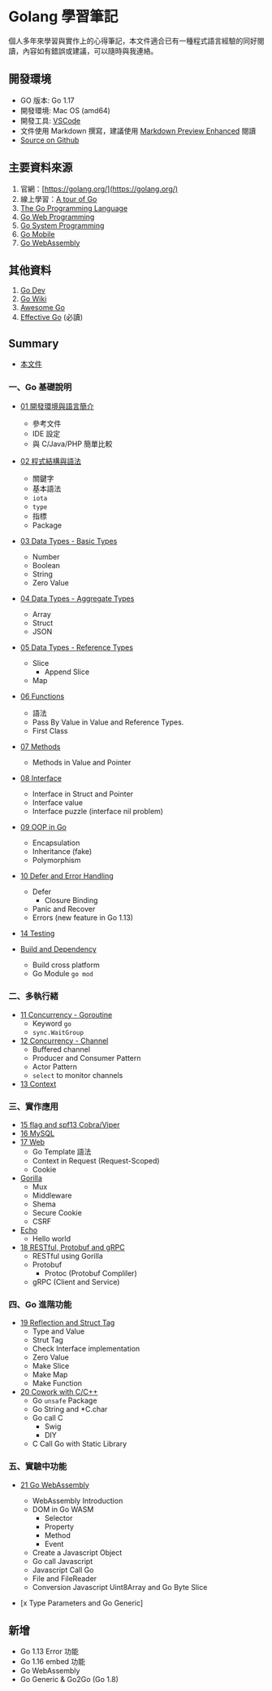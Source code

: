 # Golang 學習筆記

個人多年來學習與實作上的心得筆記，本文件適合已有一種程式語言經驗的同好閱讀，內容如有錯誤或建議，可以隨時與我連絡。
## 開發環境

- GO 版本: Go 1.17
- 開發環境: Mac OS (amd64)
- 開發工具: [VSCode](https://code.visualstudio.com/)
- 文件使用 Markdown 撰寫，建議使用 [Markdown Preview Enhanced](https://github.com/shd101wyy/markdown-preview-enhanced) 閱讀
- [Source on Github](https://github.com/kigichang/go_course)

## 主要資料來源

1. 官網：[https://golang.org/](https://golang.org/)
1. 線上學習：[A tour of Go](https://tour.golang.org/list)
1. [The Go Programming Language](https://www.amazon.com/Programming-Language-Addison-Wesley-Professional-Computing-ebook/dp/B0184N7WWS)
1. [Go Web Programming](https://www.manning.com/books/go-web-programming)
1. [Go System Programming](https://www.packtpub.com/networking-and-servers/go-systems-programming)
1. [Go Mobile](https://github.com/golang/go/wiki/Mobile)
1. [Go WebAssembly](https://github.com/golang/go/wiki/WebAssembly)

## 其他資料

1. [Go Dev](https://go.dev/)
1. [Go Wiki](https://github.com/golang/go/wiki)
1. [Awesome Go](https://awesome-go.com/)
1. [Effective Go](https://golang.org/doc/effective_go) (必讀)

## Summary

- [本文件](README.md)
### 一、Go 基礎說明

- [01 開發環境與語言簡介](01_instruction/)
  - 參考文件
  - IDE 設定
  - 與 C/Java/PHP 簡單比較
- [02 程式結構與語法](02_syntax/)
  - 關鍵字
  - 基本語法
  - `iota`
  - `type`
  - 指標
  - Package
- [03 Data Types - Basic Types](03_basic_types/)
  - Number
  - Boolean
  - String
  - Zero Value
- [04 Data Types - Aggregate Types](class04/)
  - Array
  - Struct
  - JSON
- [05 Data Types - Reference Types](class05/)
  - Slice
    - Append Slice
  - Map
- [06 Functions](class06/)
  - 語法
  - Pass By Value in Value and Reference Types.
  - First Class
- [07 Methods](class07/)
  - Methods in Value and Pointer
- [08 Interface](class08/)
  - Interface in Struct and Pointer
  - Interface value
  - Interface puzzle (interface nil problem)
- [09 OOP in Go](class09/)
  - Encapsulation
  - Inheritance (fake)
  - Polymorphism
- [10 Defer and Error Handling](class10/)
  - Defer
    - Closure Binding
  - Panic and Recover
  - Errors (new feature in Go 1.13)
- [14 Testing](class14/)

- [Build and Dependency](class_build_dependency)
  - Build cross platform
  - Go Module `go mod`
### 二、多執行緒
- [11 Concurrency - Goroutine](class11/)
  - Keyword `go`
  - `sync.WaitGroup`
- [12 Concurrency - Channel](class12/)
  - Buffered channel
  - Producer and Consumer Pattern
  - Actor Pattern
  - `select` to monitor channels
- [13 Context](class13/)

### 三、實作應用
- [15 flag and spf13 Cobra/Viper](class15/)
- [16 MySQL](class16/)
- [17 Web](class17/)
  - Go Template 語法
  - Context in Request (Request-Scoped)
  - Cookie
- [Gorilla](gorilla/)
  - Mux
  - Middleware
  - Shema
  - Secure Cookie
  - CSRF
- [Echo](echo/)
  - Hello world
- [18 RESTful, Protobuf and gRPC](class18/)
  - RESTful using Gorilla
  - Protobuf
    - Protoc (Protobuf Compliler)
  - gRPC (Client and Service)

### 四、Go 進階功能

- [19 Reflection and Struct Tag](class19/)
  - Type and Value
  - Strut Tag
  - Check Interface implementation
  - Zero Value
  - Make Slice
  - Make Map
  - Make Function
- [20 Cowork with C/C++](class20/)
  - Go `unsafe` Package
  - Go String and *C.char
  - Go call C
    - Swig
    - DIY
  - C Call Go with Static Library

### 五、實驗中功能

- [21 Go WebAssembly](class21/)
  - WebAssembly Introduction
  - DOM in Go WASM
    - Selector
    - Property
    - Method
    - Event
  - Create a Javascript Object
  - Go call Javascript
  - Javascript Call Go
  - File and FileReader
  - Conversion Javascript Uint8Array and Go Byte Slice

- [x Type Parameters and Go Generic]

## 新增

- Go 1.13 Error 功能
- Go 1.16 embed 功能
- Go WebAssembly
- Go Generic & Go2Go (Go 1.8)
